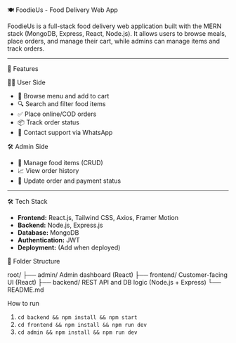  🍽️ FoodieUs - Food Delivery Web App

FoodieUs is a full-stack food delivery web application built with the MERN stack (MongoDB, Express, React, Node.js). It allows users to browse meals, place orders, and manage their cart, while admins can manage items and track orders.

---

  🚀 Features

  🧑‍🍳 User Side
- 🛒 Browse menu and add to cart
- 🔍 Search and filter food items
- ✅ Place online/COD orders
- 📦 Track order status
- 💬 Contact support via WhatsApp

 🛠️ Admin Side
- 🧾 Manage food items (CRUD)
- 📈 View order history
- 🔄 Update order and payment status

---

 🛠️ Tech Stack

- **Frontend:** React.js, Tailwind CSS, Axios, Framer Motion
- **Backend:** Node.js, Express.js
- **Database:** MongoDB
- **Authentication:** JWT
- **Deployment:** (Add when deployed)

📁 Folder Structure

root/
├── admin/  Admin dashboard (React)
├── frontend/  Customer-facing UI (React)
├── backend/  REST API and DB logic (Node.js + Express)
└── README.md

 How to run
1. `cd backend && npm install && npm start`
2. `cd frontend && npm install && npm run dev`
3. `cd admin && npm install && npm run dev`
